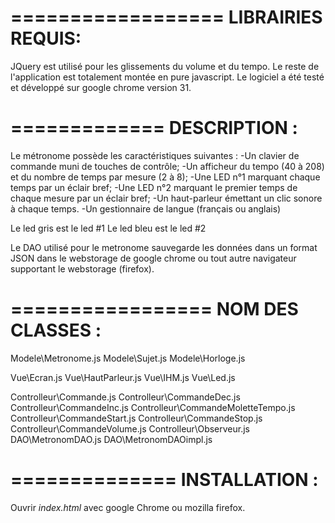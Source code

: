 ==================
LIBRAIRIES REQUIS:
==================

JQuery est utilisé pour les glissements du volume et du tempo.
Le reste de l'application est totalement montée en pure javascript.
Le logiciel a été testé et développé sur google chrome version 31.



=============
DESCRIPTION :
=============

Le métronome possède les caractéristiques suivantes :
-Un clavier de commande muni de touches de contrôle;
-Un afficheur du tempo (40 à 208) et du nombre de temps par mesure (2 à 8);
-Une LED n°1 marquant chaque temps par un éclair bref;
-Une LED n°2 marquant le premier temps de chaque mesure par un éclair bref;
-Un haut-parleur émettant un clic sonore à chaque temps.
-Un gestionnaire de langue (français ou anglais)

Le led gris est le led #1
Le led bleu est le led #2

Le DAO utilisé pour le metronome sauvegarde les données dans un format JSON
dans le webstorage de google chrome ou tout autre navigateur supportant le
webstorage (firefox).


=================
NOM DES CLASSES :
=================

Modele\Metronome.js
Modele\Sujet.js
Modele\Horloge.js

Vue\Ecran.js
Vue\HautParleur.js
Vue\IHM.js
Vue\Led.js

Controlleur\Commande.js
Controlleur\CommandeDec.js
Controlleur\CommandeInc.js
Controlleur\CommandeMoletteTempo.js
Controlleur\CommandeStart.js
Controlleur\CommandeStop.js
Controlleur\CommandeVolume.js
Controlleur\Observeur.js
DAO\MetronomDAO.js
DAO\MetronomDAOimpl.js




==============
INSTALLATION :
==============

Ouvrir _index.html_ avec google Chrome ou mozilla firefox.
